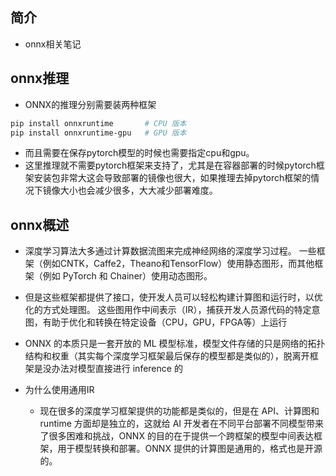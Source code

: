 ## 简介

+ onnx相关笔记

## onnx推理

+ ONNX的推理分别需要装两种框架
```bash
pip install onnxruntime       # CPU 版本
pip install onnxruntime-gpu   # GPU 版本
```
+ 而且需要在保存pytorch模型的时候也需要指定cpu和gpu。
+ 这里推理就不需要pytorch框架来支持了，尤其是在容器部署的时候pytorch框架安装包非常大这会导致部署的镜像也很大，如果推理去掉pytorch框架的情况下镜像大小也会减少很多，大大减少部署难度。

## onnx概述

+ 深度学习算法大多通过计算数据流图来完成神经网络的深度学习过程。 一些框架（例如CNTK，Caffe2，Theano和TensorFlow）使用静态图形，而其他框架（例如 PyTorch 和 Chainer）使用动态图形。
+ 但是这些框架都提供了接口，使开发人员可以轻松构建计算图和运行时，以优化的方式处理图。 这些图用作中间表示（IR），捕获开发人员源代码的特定意图，有助于优化和转换在特定设备（CPU，GPU，FPGA等）上运行

+ ONNX 的本质只是一套开放的 ML 模型标准，模型文件存储的只是网络的拓扑结构和权重（其实每个深度学习框架最后保存的模型都是类似的），脱离开框架是没办法对模型直接进行 inference 的

+ 为什么使用通用IR
  + 现在很多的深度学习框架提供的功能都是类似的，但是在 API、计算图和 runtime 方面却是独立的，这就给 AI 开发者在不同平台部署不同模型带来了很多困难和挑战，ONNX 的目的在于提供一个跨框架的模型中间表达框架，用于模型转换和部署。ONNX 提供的计算图是通用的，格式也是开源的。